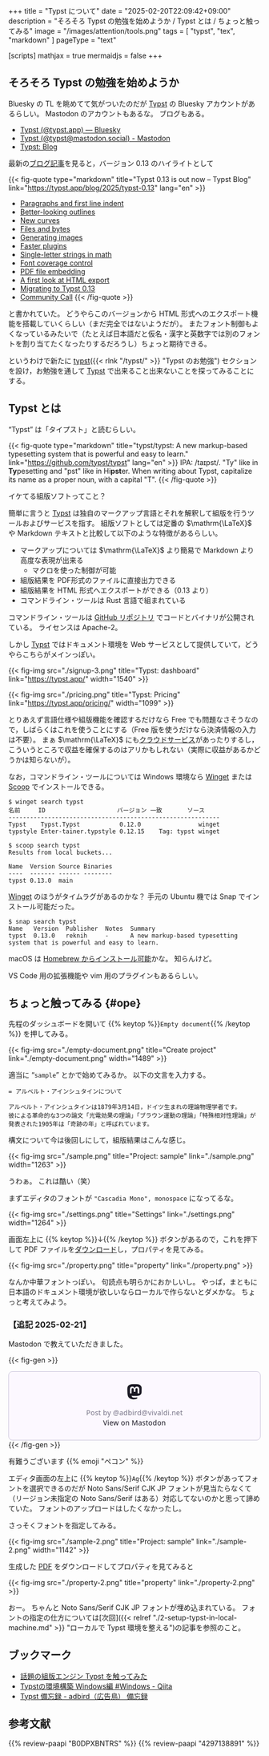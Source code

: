 +++
title = "Typst について"
date =  "2025-02-20T22:09:42+09:00"
description = "そろそろ Typst の勉強を始めようか / Typst とは / ちょっと触ってみる"
image = "/images/attention/tools.png"
tags  = [ "typst", "tex", "markdown" ]
pageType = "text"

[scripts]
  mathjax = true
  mermaidjs = false
+++

## そろそろ Typst の勉強を始めようか

Bluesky の TL を眺めてて気がついたのだが [Typst] の Bluesky アカウントがあるらしい。
Mastodon のアカウントもあるな。
ブログもある。

- [Typst (@typst.app) — Bluesky](https://bsky.app/profile/typst.app)
- [Typst (@typst@mastodon.social) - Mastodon](https://mastodon.social/@typst)
- [Typst: Blog](https://typst.app/blog/)

最新の[ブログ記事](https://typst.app/blog/2025/typst-0.13 "Typst 0.13 is out now – Typst Blog")を見ると，バージョン 0.13 のハイライトとして

{{< fig-quote type="markdown" title="Typst 0.13 is out now – Typst Blog" link="https://typst.app/blog/2025/typst-0.13" lang="en" >}}
- [Paragraphs and first line indent](https://typst.app/blog/2025/typst-0.13#paragraphs-and-first-line-indent)
- [Better-looking outlines](https://typst.app/blog/2025/typst-0.13#better-looking-outlines)
- [New curves](https://typst.app/blog/2025/typst-0.13#new-curves)
- [Files and bytes](https://typst.app/blog/2025/typst-0.13#new-curves)
- [Generating images](https://typst.app/blog/2025/typst-0.13#generating-images)
- [Faster plugins](https://typst.app/blog/2025/typst-0.13#faster-plugins)
- [Single-letter strings in math](https://typst.app/blog/2025/typst-0.13#single-letter-strings-in-math)
- [Font coverage control](https://typst.app/blog/2025/typst-0.13#font-coverage-control)
- [PDF file embedding](https://typst.app/blog/2025/typst-0.13#pdf-file-embedding)
- [A first look at HTML export](https://typst.app/blog/2025/typst-0.13#a-first-look-at-html-export)
- [Migrating to Typst 0.13](https://typst.app/blog/2025/typst-0.13#migrating)
- [Community Call](https://typst.app/blog/2025/typst-0.13#community-call)
{{< /fig-quote >}}

と書かれていた。
どうやらこのバージョンから HTML 形式へのエクスポート機能を搭載していくらしい（まだ完全ではないようだが）。
またフォント制御もよくなっているみたいで（たとえば日本語だと仮名・漢字と英数字では別のフォントを割り当てたくなったりするだろうし）ちょっと期待できる。

というわけで新たに [typst]({{< rlnk "/typst/" >}} "Typst のお勉強") セクションを設け，お勉強を通して [Typst] で出来ること出来ないことを探ってみることにする。

## Typst とは

“Typst” は「タイプスト」と読むらしい。

{{< fig-quote type="markdown" title="typst/typst: A new markup-based typesetting system that is powerful and easy to learn." link="https://github.com/typst/typst" lang="en" >}}
IPA: /taɪpst/. "Ty" like in **Ty**pesetting and "pst" like in Hi**pst**er. When writing about Typst, capitalize its name as a proper noun, with a capital "T".
{{< /fig-quote >}}

イケてる組版ソフトってこと？

簡単に言うと [Typst] は独自のマークアップ言語とそれを解釈して組版を行うツールおよびサービスを指す。
組版ソフトとしては定番の $\mathrm{\LaTeX}$ や Markdown テキストと比較して以下のような特徴があるらしい。

- マークアップについては $\mathrm{\LaTeX}$ より簡易で Markdown より高度な表現が出来る
  - マクロを使った制御が可能
- 組版結果を PDF形式のファイルに直接出力できる
- 組版結果を HTML 形式へエクスポートができる（0.13 より）
- コマンドライン・ツールは Rust 言語で組まれている

コマンドライン・ツールは [GitHub リポジトリ][typst/typst] でコードとバイナリが公開されている。
ライセンスは Apache-2。

しかし [Typst] ではドキュメント環境を Web サービスとして提供していて，どうやらこちらがメインっぽい。

{{< fig-img src="./signup-3.png" title="Typst: dashboard" link="https://typst.app/" width="1540" >}}

{{< fig-img src="./pricing.png" title="Typst: Pricing" link="https://typst.app/pricing/" width="1099" >}}

とりあえず言語仕様や組版機能を確認するだけなら Free でも問題なさそうなので，しばらくはこれを使うことにする（Free 版を使うだけなら決済情報の入力は不要）。
まぁ $\mathrm{\LaTeX}$ にも[クラウドサービス](https://cloudlatex.io/ "Cloud LaTeX | Build your own LaTeX environment, in seconds")があったりするし，こういうところで収益を確保するのはアリかもしれない（実際に収益があるかどうかは知らないが）。

なお，コマンドライン・ツールについては Windows 環境なら [Winget][winget] または [Scoop] でインストールできる。

```text
$ winget search typst
名前     ID                    バージョン 一致       ソース
-----------------------------------------------------------
Typst    Typst.Typst           0.12.0                winget
typstyle Enter-tainer.typstyle 0.12.15    Tag: typst winget

$ scoop search typst
Results from local buckets...

Name  Version Source Binaries
----  ------- ------ --------
typst 0.13.0  main
```

[Winget][winget] のほうがタイムラグがあるのかな？ 手元の Ubuntu 機では Snap でインストール可能だった。

```text
$ snap search typst
Name   Version  Publisher  Notes  Summary
typst  0.13.0   reknih     -      A new markup-based typesetting system that is powerful and easy to learn.
```

macOS は [Homebrew からインストール可能](https://formulae.brew.sh/formula/typst "typst — Homebrew Formulae")かな。
知らんけど。

VS Code 用の拡張機能や vim 用のプラグインもあるらしい。

## ちょっと触ってみる {#ope}

先程のダッシュボードを開いて {{% keytop %}}`Empty document`{{% /keytop %}} を押してみる。

{{< fig-img src="./empty-document.png" title="Create project" link="./empty-document.png" width="1489" >}}

適当に “`sample`” とかで始めてみるか。
以下の文言を入力する。

```typst
= アルベルト・アインシュタインについて

アルベルト・アインシュタインは1879年3月14日，ドイツ生まれの理論物理学者です。
彼による革命的な3つの論文「光電効果の理論」「ブラウン運動の理論」「特殊相対性理論」が発表された1905年は「奇跡の年」と呼ばれています。
```

構文について今は後回しにして，組版結果はこんな感じ。

{{< fig-img src="./sample.png" title="Project: sample" link="./sample.png" width="1263" >}}

うわぁ。
これは酷い（笑）

まずエディタのフォントが `"Cascadia Mono", monospace` になってるな。

{{< fig-img src="./settings.png" title="Settings" link="./settings.png" width="1264" >}}

画面左上に {{% keytop %}}↓{{% /keytop %}} ボタンがあるので，これを押下して PDF ファイルを[ダウンロード](./sample.pdf)し，プロパティを見てみる。

{{< fig-img src="./property.png" title="property" link="./property.png" >}}

なんか中華フォントっぽい。
句読点も明らかにおかしいし。
やっぱ，まともに日本語のドキュメント環境が欲しいならローカルで作らないとダメかな。
ちょっと考えてみよう。

### 【追記 2025-02-21】

Mastodon で教えていただきました。

{{< fig-gen >}}
<blockquote class="mastodon-embed" data-embed-url="https://social.vivaldi.net/@adbird/114041736926058126/embed" style="background: #FCF8FF; border-radius: 8px; border: 1px solid #C9C4DA; margin: 0; max-width: 540px; min-width: 270px; overflow: hidden; padding: 0;"> <a href="https://social.vivaldi.net/@adbird/114041736926058126" target="_blank" style="align-items: center; color: #1C1A25; display: flex; flex-direction: column; font-family: system-ui, -apple-system, BlinkMacSystemFont, 'Segoe UI', Oxygen, Ubuntu, Cantarell, 'Fira Sans', 'Droid Sans', 'Helvetica Neue', Roboto, sans-serif; font-size: 14px; justify-content: center; letter-spacing: 0.25px; line-height: 20px; padding: 24px; text-decoration: none;"> <svg xmlns="http://www.w3.org/2000/svg" xmlns:xlink="http://www.w3.org/1999/xlink" width="32" height="32" viewBox="0 0 79 75"><path d="M74.7135 16.6043C73.6199 8.54587 66.5351 2.19527 58.1366 0.964691C56.7196 0.756754 51.351 0 38.9148 0H38.822C26.3824 0 23.7135 0.756754 22.2966 0.964691C14.1319 2.16118 6.67571 7.86752 4.86669 16.0214C3.99657 20.0369 3.90371 24.4888 4.06535 28.5726C4.29578 34.4289 4.34049 40.275 4.877 46.1075C5.24791 49.9817 5.89495 53.8251 6.81328 57.6088C8.53288 64.5968 15.4938 70.4122 22.3138 72.7848C29.6155 75.259 37.468 75.6697 44.9919 73.971C45.8196 73.7801 46.6381 73.5586 47.4475 73.3063C49.2737 72.7302 51.4164 72.086 52.9915 70.9542C53.0131 70.9384 53.0308 70.9178 53.0433 70.8942C53.0558 70.8706 53.0628 70.8445 53.0637 70.8179V65.1661C53.0634 65.1412 53.0574 65.1167 53.0462 65.0944C53.035 65.0721 53.0189 65.0525 52.9992 65.0371C52.9794 65.0218 52.9564 65.011 52.9318 65.0056C52.9073 65.0002 52.8819 65.0003 52.8574 65.0059C48.0369 66.1472 43.0971 66.7193 38.141 66.7103C29.6118 66.7103 27.3178 62.6981 26.6609 61.0278C26.1329 59.5842 25.7976 58.0784 25.6636 56.5486C25.6622 56.5229 25.667 56.4973 25.6775 56.4738C25.688 56.4502 25.7039 56.4295 25.724 56.4132C25.7441 56.397 25.7678 56.3856 25.7931 56.3801C25.8185 56.3746 25.8448 56.3751 25.8699 56.3816C30.6101 57.5151 35.4693 58.0873 40.3455 58.086C41.5183 58.086 42.6876 58.086 43.8604 58.0553C48.7647 57.919 53.9339 57.6701 58.7591 56.7361C58.8794 56.7123 58.9998 56.6918 59.103 56.6611C66.7139 55.2124 73.9569 50.665 74.6929 39.1501C74.7204 38.6967 74.7892 34.4016 74.7892 33.9312C74.7926 32.3325 75.3085 22.5901 74.7135 16.6043ZM62.9996 45.3371H54.9966V25.9069C54.9966 21.8163 53.277 19.7302 49.7793 19.7302C45.9343 19.7302 44.0083 22.1981 44.0083 27.0727V37.7082H36.0534V27.0727C36.0534 22.1981 34.124 19.7302 30.279 19.7302C26.8019 19.7302 25.0651 21.8163 25.0617 25.9069V45.3371H17.0656V25.3172C17.0656 21.2266 18.1191 17.9769 20.2262 15.568C22.3998 13.1648 25.2509 11.9308 28.7898 11.9308C32.8859 11.9308 35.9812 13.492 38.0447 16.6111L40.036 19.9245L42.0308 16.6111C44.0943 13.492 47.1896 11.9308 51.2788 11.9308C54.8143 11.9308 57.6654 13.1648 59.8459 15.568C61.9529 17.9746 63.0065 21.2243 63.0065 25.3172L62.9996 45.3371Z" fill="currentColor"/></svg> <div style="color: #787588; margin-top: 16px;">Post by @adbird@vivaldi.net</div> <div style="font-weight: 500;">View on Mastodon</div> </a> </blockquote> <script data-allowed-prefixes="https://social.vivaldi.net/" async src="https://social-cdn.vivaldi.net/embed.js"></script>
{{< /fig-gen >}}

有難うございます {{% emoji "ペコン" %}}

エディタ画面の左上に {{% keytop %}}`Ag`{{% /keytop %}} ボタンがあってフォントを選択できるのだが Noto Sans/Serif CJK JP フォントが見当たらなくて（リージョン未指定の Noto Sans/Serif はある）対応してないのかと思って諦めていた。
フォントのアップロードはしたくなかったし。

さっそくフォントを指定してみる。

{{< fig-img src="./sample-2.png" title="Project: sample" link="./sample-2.png" width="1142" >}}

生成した [PDF](./sample-2.pdf) をダウンロードしてプロパティを見てみると

{{< fig-img src="./property-2.png" title="property" link="./property-2.png" >}}

おー。
ちゃんと Noto Sans/Serif CJK JP フォントが埋め込まれている。
フォントの指定の仕方については[次回]({{< relref "./2-setup-typst-in-local-machine.md" >}} "ローカルで Typst 環境を整える")の記事を参照のこと。

## ブックマーク

- [話題の組版エンジン Typst を触ってみた](https://zenn.dev/monaqa/articles/2023-04-19-typst-introduction)
- [Typstの環境構築 Windows編 #Windows - Qiita](https://qiita.com/denkiuo604/items/21e8758ab160bf895e34)
- [Typst 備忘録 - adbird（広告鳥） 備忘録](https://adbird.hatenablog.com/entry/2024/03/21/015335)

[Typst]: https://typst.app/ "Typst: Compose papers faster"
[typst/typst]: https://github.com/typst/typst "typst/typst: A new markup-based typesetting system that is powerful and easy to learn."
[winget]: https://github.com/microsoft/winget-cli "microsoft/winget-cli: Windows Package Manager CLI (aka winget)"
[Scoop]: https://scoop.sh/ "Scoop"

## 参考文献

{{% review-paapi "B0DPXBNTRS" %}} <!-- Typst完全入門-->
{{% review-paapi "4297138891" %}} <!-- ［改訂第9版］LaTeX美文書作成入門 -->
